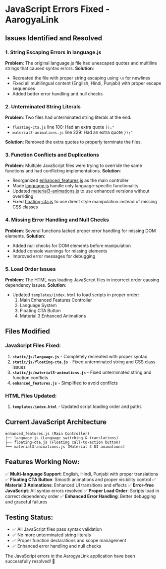 # JavaScript Errors Fixed - AarogyaLink

## Issues Identified and Resolved

### 1. **String Escaping Errors in language.js**
**Problem**: The original language.js file had unescaped quotes and multiline strings that caused syntax errors.
**Solution**: 
- Recreated the file with proper string escaping using `\n` for newlines
- Fixed all multilingual content (English, Hindi, Punjabi) with proper escape sequences
- Added better error handling and null checks

### 2. **Unterminated String Literals**
**Problem**: Two files had unterminated string literals at the end:
- `floating-cta.js` line 100: Had an extra quote `});"`
- `material3-animations.js` line 229: Had an extra quote `});"`

**Solution**: Removed the extra quotes to properly terminate the files.

### 3. **Function Conflicts and Duplications**
**Problem**: Multiple JavaScript files were trying to override the same functions and had conflicting implementations.
**Solution**:
- Reorganized [enhanced_features.js](file://d:\sih\SIH25\another%20AI%20shit\FRONTEND\enhanced_features.js) as the main controller
- Made [language.js](file://d:\sih\SIH25\another%20AI%20shit\FRONTEND\static\js\language.js) handle only language-specific functionality
- Updated [material3-animations.js](file://d:\sih\SIH25\another%20AI%20shit\FRONTEND\static\js\material3-animations.js) to use enhanced versions without overriding
- Fixed [floating-cta.js](file://d:\sih\SIH25\another%20AI%20shit\FRONTEND\static\js\floating-cta.js) to use direct style manipulation instead of missing CSS classes

### 4. **Missing Error Handling and Null Checks**
**Problem**: Several functions lacked proper error handling for missing DOM elements.
**Solution**:
- Added null checks for DOM elements before manipulation
- Added console warnings for missing elements
- Improved error messages for debugging

### 5. **Load Order Issues**
**Problem**: The HTML was loading JavaScript files in incorrect order causing dependency issues.
**Solution**:
- Updated `templates/index.html` to load scripts in proper order:
  1. Main Enhanced Features Controller
  2. Language System  
  3. Floating CTA Button
  4. Material 3 Enhanced Animations

## Files Modified

### JavaScript Files Fixed:
1. **`static/js/language.js`** - Completely recreated with proper syntax
2. **`static/js/floating-cta.js`** - Fixed unterminated string and CSS class issues
3. **`static/js/material3-animations.js`** - Fixed unterminated string and function conflicts
4. **`enhanced_features.js`** - Simplified to avoid conflicts

### HTML Files Updated:
1. **`templates/index.html`** - Updated script loading order and paths

## Current JavaScript Architecture

```
enhanced_features.js (Main Controller)
├── language.js (Language switching & translations)
├── floating-cta.js (Floating call-to-action button)
└── material3-animations.js (Material 3 UI animations)
```

## Features Working Now:

✅ **Multi-language Support**: English, Hindi, Punjabi with proper translations
✅ **Floating CTA Button**: Smooth animations and proper visibility control
✅ **Material 3 Animations**: Enhanced UI transitions and effects
✅ **Error-free JavaScript**: All syntax errors resolved
✅ **Proper Load Order**: Scripts load in correct dependency order
✅ **Enhanced Error Handling**: Better debugging and graceful failures

## Testing Status:
- ✅ All JavaScript files pass syntax validation
- ✅ No more unterminated string literals
- ✅ Proper function declarations and scope management
- ✅ Enhanced error handling and null checks

The JavaScript errors in the AarogyaLink application have been successfully resolved! 🎉